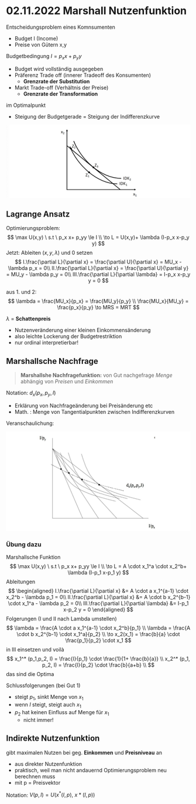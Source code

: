 # 02.11.2022 Marshall Nutzenfunktion

Entscheidungsproblem eines Komnsumenten

- Budget I (Income)
- Preise von Gütern x,y 

Budgetbedingung $I = p_x x + p_y y$

- Budget wird vollständig ausgegeben
- Präferenz Trade off (innerer Tradeoff des Konsumenten)
    - **Grenzrate der Substitution**
- Markt Trade-off (Verhältnis der Preise)
    - **Grenzrate der Transformation**



im Optimalpunkt

- Steigung der Budgetgerade = Steigung der Indifferenzkurve

![image-20221102140548653](../images/2022-11-02_14-05-48.png)

## Lagrange Ansatz

Optimierungsproblem: 
$$
\max U(x,y) \ s.t \ p_x x+ p_yy \le I \\
\to L = U(x,y)+ \lambda (I-p_x x-p_y y)
$$
Jetzt: Ableiten ($x,y,\lambda$) und 0 setzen
$$
I.\frac{\partial L}{\partial x} = \frac{\partial U}{\partial x} 
= MU_x - \lambda p_x  = 0\\
II.\frac{\partial L}{\partial x} = \frac{\partial U}{\partial y}
= MU_y - \lambda p_y = 0\\ 
III.\frac{\partial L}{\partial \lambda} = I-p_x x-p_y y = 0
$$


aus 1. und 2:
$$
\lambda = \frac{MU_x}{p_x} = \frac{MU_y}{p_y} \\
\frac{MU_x}{MU_y} = \frac{p_x}{p_y} \to MRS = MRT
$$


$\lambda$ = **Schattenpreis**

- Nutzenveränderung einer kleinen Einkommensänderung
- also leichte Lockerung der Budgetrestriktion
- nur ordinal interpretierbar!



## Marshallsche Nachfrage

> **Marshallshe Nachfragefunktion:** von Gut nachgefrage *Menge* abhängig von *Preisen* und *Einkommen*

Notation: $d_x (p_x, p_y, I)$

- Erklärung von Nachfrageänderung bei Preisänderung etc
- Math. : Menge von Tangentialpunkten zwischen Indifferenzkurven

Veranschaulichung:

![img](../images/2022-11-02_14-46-01.jpg)



### Übung dazu

Marshallsche Funktion
$$
\max U(x,y) \ s.t \ p_x x+ p_yy \le I \\
\to L = A \cdot x_1^a \cdot x_2^b+ \lambda (I-p_1 x-p_1 y)
$$
Ableitungen
$$
\begin{aligned}
I.\frac{\partial L}{\partial x} &= A \cdot a x_1^{a-1} \cdot x_2^b - \lambda p_1  = 0\\
II.\frac{\partial L}{\partial x} &= A \cdot b x_2^{b-1} \cdot x_1^a  - \lambda p_2 = 0\\ 
III.\frac{\partial L}{\partial \lambda} &= I-p_1 x-p_2 y = 0
\end{aligned}
$$
Folgerungen (I und II nach Lambda umstellen)
$$
\lambda = \frac{A \cdot a x_1^{a-1} \cdot x_2^b}{p_1} \\
\lambda = \frac{A \cdot b x_2^{b-1} \cdot x_1^a}{p_2} \\
\to x_2(x_1) = \frac{b}{a} \cdot \frac{p_1}{p_2} \cdot x_1 
$$
in III einsetzen und voilà 
$$
x_1^* (p_1,p_2, I) = \frac{I}{p_1} \cdot \frac{1}{1+ \frac{b}{a}} \\
x_2^* (p_1, p_2, I) = \frac{I}{p_2} \cdot \frac{b}{a+b} \\
$$
das sind die Optima

Schlussfolgerungen (bei Gut 1)

- steigt $p_1$, sinkt Menge von $x_1$
- wenn $I$ steigt, steigt auch $x_1$
- $p_2$ hat keinen Einfluss auf Menge für $x_1$
    - nicht immer!



## Indirekte Nutzenfunktion

gibt maximalen Nutzen bei geg. **Einkommen** und **Preisniveau** an

- aus direkter Nutzenfunktion 
- praktisch, weil man nicht andauernd Optimierungsproblem neu berechnen muss
- mit p = Preisvektor

Notation: $V(p, I) = U(x^* (I,p) , \ x*(I,p))$